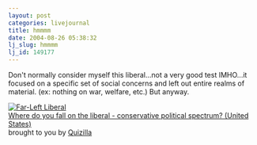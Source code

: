 ```yaml
---
layout: post
categories: livejournal
title: hmmmm
date: 2004-08-26 05:38:32
lj_slug: hmmmm
lj_id: 149177
---
```

Don't normally consider myself this liberal...not a very good test IMHO...it focused on a specific set of social concerns and left out entire realms of material. (ex: nothing on war, welfare, etc.) But anyway.  



[![Far-Left Liberal](http://images.quizilla.com/H/hazelwudi/1043656538_opfar-left.GIF)  
Where do you fall on the liberal - conservative political spectrum? (United States)](http://quizilla.com/users/hazelwudi/quizzes/Where%20do%20you%20fall%20on%20the%20liberal%20-%20conservative%20political%20spectrum%3F%20%20\(United%20States\)/)  
brought to you by [Quizilla](http://quizilla.com)
